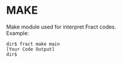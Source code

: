# MAKE

Make module used for interpret Fract codes.
<br>
Example:
```
dir$ fract make main
[Your Code Output]
dir$ 
```
